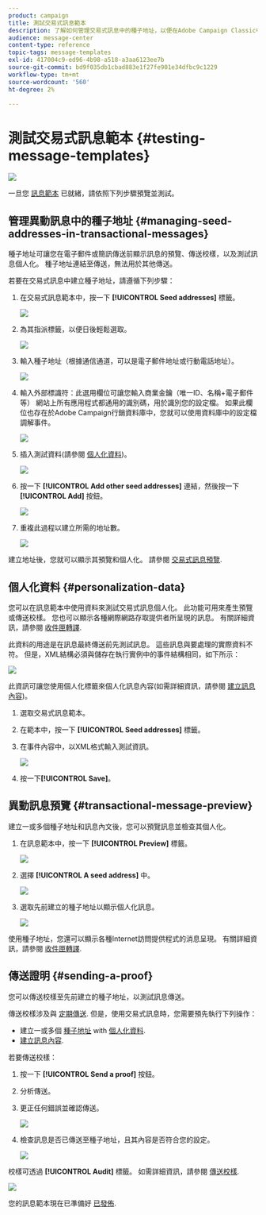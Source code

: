 ```yaml
---
product: campaign
title: 測試交易式訊息範本
description: 了解如何管理交易式訊息中的種子地址，以便在Adobe Campaign Classic中預覽和測試種子地址。
audience: message-center
content-type: reference
topic-tags: message-templates
exl-id: 417004c9-ed96-4b98-a518-a3aa6123ee7b
source-git-commit: bd9f035db1cbad883e1f27fe901e34dfbc9c1229
workflow-type: tm+mt
source-wordcount: '560'
ht-degree: 2%

---
```


# 測試交易式訊息範本 {#testing-message-templates}

![](../../assets/v7-only.svg)

一旦您 [訊息範本](../../message-center/using/creating-the-message-template.md) 已就緒，請依照下列步驟預覽並測試。

## 管理異動訊息中的種子地址 {#managing-seed-addresses-in-transactional-messages}

種子地址可讓您在電子郵件或簡訊傳送前顯示訊息的預覽、傳送校樣，以及測試訊息個人化。 種子地址連結至傳送，無法用於其他傳送。

若要在交易式訊息中建立種子地址，請遵循下列步驟：

1. 在交易式訊息範本中，按一下 **[!UICONTROL Seed addresses]** 標籤。

   ![](assets/messagecenter_create_seedaddr_001.png)

1. 為其指派標籤，以便日後輕鬆選取。

   ![](assets/messagecenter_create_seedaddr_002.png)

1. 輸入種子地址（根據通信通道，可以是電子郵件地址或行動電話地址）。

   ![](assets/messagecenter_create_seedaddr_003.png)

1. 輸入外部標識符：此選用欄位可讓您輸入商業金鑰（唯一ID、名稱+電子郵件等） 網站上所有應用程式都通用的識別碼，用於識別您的設定檔。 如果此欄位也存在於Adobe Campaign行銷資料庫中，您就可以使用資料庫中的設定檔調解事件。

   ![](assets/messagecenter_create_seedaddr_003bis.png)

1. 插入測試資料(請參閱 [個人化資料](#personalization-data))。

   ![](assets/messagecenter_create_custo_001.png)

   <!--## Creating several seed addresses {#creating-several-seed-addresses}-->
1. 按一下 **[!UICONTROL Add other seed addresses]** 連結，然後按一下 **[!UICONTROL Add]** 按鈕。

   ![](assets/messagecenter_create_seedaddr_004.png)

   <!--1. Follow the configuration steps for a seed address detailed in the [Creating a seed address](#creating-a-seed-address) section.-->
1. 重複此過程以建立所需的地址數。

   ![](assets/messagecenter_create_seedaddr_008.png)

建立地址後，您就可以顯示其預覽和個人化。 請參閱 [交易式訊息預覽](#transactional-message-preview).

## 個人化資料 {#personalization-data}

您可以在訊息範本中使用資料來測試交易式訊息個人化。 此功能可用來產生預覽或傳送校樣。 您也可以顯示各種網際網路存取提供者所呈現的訊息。 有關詳細資訊，請參閱 [收件匣轉譯](../../delivery/using/inbox-rendering.md).

此資料的用途是在訊息最終傳送前先測試訊息。 這些訊息與要處理的實際資料不符。 但是，XML結構必須與儲存在執行實例中的事件結構相同，如下所示：

![](assets/messagecenter_create_custo_006.png)

此資訊可讓您使用個人化標籤來個人化訊息內容(如需詳細資訊，請參閱 [建立訊息內容](../../message-center/using/creating-the-message-template.md#creating-message-content))。

1. 選取交易式訊息範本。

1. 在範本中，按一下 **[!UICONTROL Seed addresses]** 標籤。

1. 在事件內容中，以XML格式輸入測試資訊。

   ![](assets/messagecenter_create_custo_001.png)

1. 按一下&#x200B;**[!UICONTROL Save]**。

## 異動訊息預覽 {#transactional-message-preview}

建立一或多個種子地址和訊息內文後，您可以預覽訊息並檢查其個人化。

1. 在訊息範本中，按一下 **[!UICONTROL Preview]** 標籤。

   ![](assets/messagecenter_preview_001.png)

1. 選擇 **[!UICONTROL A seed address]** 中。

   ![](assets/messagecenter_preview_002.png)

1. 選取先前建立的種子地址以顯示個人化訊息。

   ![](assets/messagecenter_create_seedaddr_009.png)

使用種子地址，您還可以顯示各種Internet訪問提供程式的消息呈現。 有關詳細資訊，請參閱 [收件匣轉譯](../../delivery/using/inbox-rendering.md).

## 傳送證明 {#sending-a-proof}

您可以傳送校樣至先前建立的種子地址，以測試訊息傳送。

傳送校樣涉及與 [定期傳送](../../delivery/using/steps-validating-the-delivery.md#sending-a-proof). 但是，使用交易式訊息時，您需要預先執行下列操作：

* 建立一或多個 [種子地址](#managing-seed-addresses-in-transactional-messages) with [個人化資料](#personalization-data).
* [建立訊息內容](../../message-center/using/creating-the-message-template.md#creating-message-content).

若要傳送校樣：

1. 按一下 **[!UICONTROL Send a proof]** 按鈕。
1. 分析傳送。
1. 更正任何錯誤並確認傳送。

   ![](assets/messagecenter_send_proof_001.png)

1. 檢查訊息是否已傳送至種子地址，且其內容是否符合您的設定。

   ![](assets/messagecenter_send_proof_002.png)

校樣可透過 **[!UICONTROL Audit]** 標籤。 如需詳細資訊，請參閱 [傳送校樣](../../delivery/using/steps-validating-the-delivery.md#sending-a-proof).

![](assets/messagecenter_send_proof_003.png)

您的訊息範本現在已準備好 [已發佈](../../message-center/using/publishing-message-templates.md).